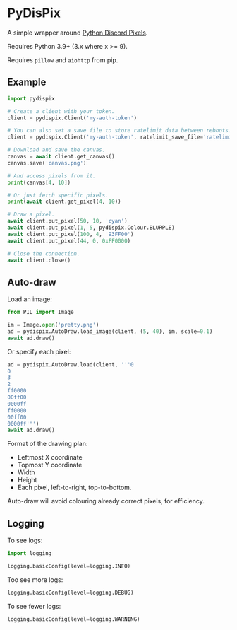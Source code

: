 # PyDisPix

A simple wrapper around [Python Discord Pixels](https://pixels.pythondiscord.com).

Requires Python 3.9+ (3.x where x >= 9).

Requires `pillow` and `aiohttp` from pip.

## Example

```python
import pydispix

# Create a client with your token.
client = pydispix.Client('my-auth-token')

# You can also set a save file to store ratelimit data between reboots.
client = pydispix.Client('my-auth-token', ratelimit_save_file='ratelimits.json')

# Download and save the canvas.
canvas = await client.get_canvas()
canvas.save('canvas.png')

# And access pixels from it.
print(canvas[4, 10])

# Or just fetch specific pixels.
print(await client.get_pixel(4, 10))

# Draw a pixel.
await client.put_pixel(50, 10, 'cyan')
await client.put_pixel(1, 5, pydispix.Colour.BLURPLE)
await client.put_pixel(100, 4, '93FF00')
await client.put_pixel(44, 0, 0xFF0000)

# Close the connection.
await client.close()
```

## Auto-draw

Load an image:

```python
from PIL import Image

im = Image.open('pretty.png')
ad = pydispix.AutoDraw.load_image(client, (5, 40), im, scale=0.1)
await ad.draw()
```

Or specify each pixel:

```python
ad = pydispix.AutoDraw.load(client, '''0
0
3
2
ff0000
00ff00
0000ff
ff0000
00ff00
0000ff''')
await ad.draw()
```

Format of the drawing plan:

- Leftmost X coordinate
- Topmost Y coordinate
- Width
- Height
- Each pixel, left-to-right, top-to-bottom.

Auto-draw will avoid colouring already correct pixels, for efficiency.

## Logging

To see logs:

```python
import logging

logging.basicConfig(level=logging.INFO)
```

Too see more logs:

```python
logging.basicConfig(level=logging.DEBUG)
```

To see fewer logs:

```python
logging.basicConfig(level=logging.WARNING)
```
